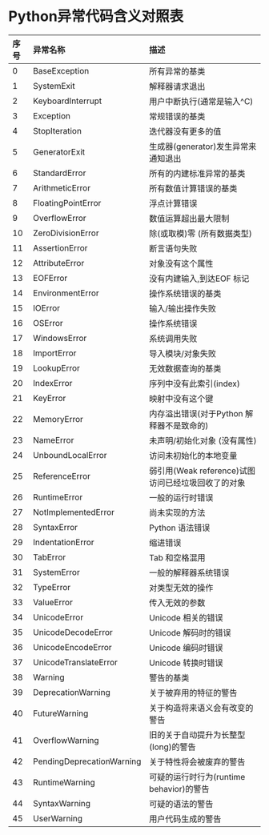 # Python异常代码含义对照表
|序号|异常名称|描述|
|:----|:----|:----|
|0|BaseException|所有异常的基类|
|1|SystemExit|解释器请求退出|
|2|KeyboardInterrupt|用户中断执行(通常是输入^C)|
|3|Exception|常规错误的基类|
|4|StopIteration|迭代器没有更多的值|
|5|GeneratorExit|生成器(generator)发生异常来通知退出|
|6|StandardError|所有的内建标准异常的基类|
|7|ArithmeticError|所有数值计算错误的基类|
|8|FloatingPointError|浮点计算错误|
|9|OverflowError|数值运算超出最大限制|
|10|ZeroDivisionError|除(或取模)零 (所有数据类型)|
|11|AssertionError|断言语句失败|
|12|AttributeError|对象没有这个属性|
|13|EOFError|没有内建输入,到达EOF 标记|
|14|EnvironmentError|操作系统错误的基类|
|15|IOError|输入/输出操作失败|
|16|OSError|操作系统错误|
|17|WindowsError|系统调用失败|
|18|ImportError|导入模块/对象失败|
|19|LookupError|无效数据查询的基类|
|20|IndexError|序列中没有此索引(index)|
|21|KeyError|映射中没有这个键|
|22|MemoryError|内存溢出错误(对于Python 解释器不是致命的)|
|23|NameError|未声明/初始化对象 (没有属性)|
|24|UnboundLocalError|访问未初始化的本地变量|
|25|ReferenceError|弱引用(Weak reference)试图访问已经垃圾回收了的对象|
|26|RuntimeError|一般的运行时错误|
|27|NotImplementedError|尚未实现的方法|
|28|SyntaxError|Python 语法错误|
|29|IndentationError|缩进错误|
|30|TabError|Tab 和空格混用|
|31|SystemError|一般的解释器系统错误|
|32|TypeError|对类型无效的操作|
|33|ValueError|传入无效的参数|
|34|UnicodeError|Unicode 相关的错误|
|35|UnicodeDecodeError|Unicode 解码时的错误|
|36|UnicodeEncodeError|Unicode 编码时错误|
|37|UnicodeTranslateError|Unicode 转换时错误|
|38|Warning|警告的基类|
|39|DeprecationWarning|关于被弃用的特征的警告|
|40|FutureWarning|关于构造将来语义会有改变的警告|
|41|OverflowWarning|旧的关于自动提升为长整型(long)的警告|
|42|PendingDeprecationWarning|关于特性将会被废弃的警告|
|43|RuntimeWarning|可疑的运行时行为(runtime behavior)的警告|
|44|SyntaxWarning|可疑的语法的警告|
|45|UserWarning|用户代码生成的警告|
